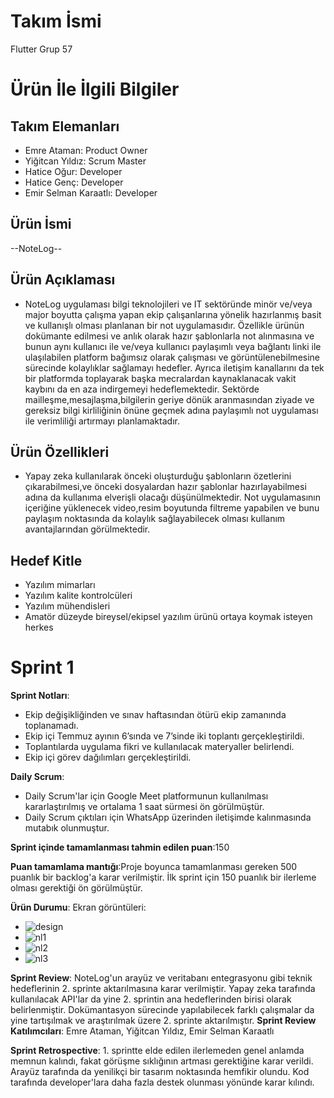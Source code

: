# **Takım İsmi**

Flutter Grup 57

# Ürün İle İlgili Bilgiler

## Takım Elemanları

- Emre Ataman: Product Owner
- Yiğitcan Yıldız: Scrum Master
- Hatice Oğur: Developer
- Hatice Genç: Developer
- Emir Selman Karaatlı: Developer

## Ürün İsmi

--NoteLog--

## Ürün Açıklaması

- NoteLog uygulaması bilgi teknolojileri ve IT  sektöründe minör ve/veya major boyutta çalışma yapan ekip çalışanlarına yönelik hazırlanmış basit ve kullanışlı olması planlanan bir not uygulamasıdır. Özellikle ürünün dokümante edilmesi ve anlık olarak hazır şablonlarla not alınmasına ve bunun  aynı kullanıcı ile ve/veya kullanıcı paylaşımlı veya bağlantı linki ile ulaşılabilen platform bağımsız olarak çalışması ve görüntülenebilmesine sürecinde kolaylıklar sağlamayı hedefler. Ayrıca iletişim kanallarını da tek bir platformda toplayarak başka mecralardan kaynaklanacak vakit kaybını da en aza indirgemeyi hedeflemektedir. Sektörde mailleşme,mesajlaşma,bilgilerin geriye dönük aranmasından ziyade  ve gereksiz bilgi kirliliğinin önüne geçmek adına paylaşımlı not uygulaması ile verimliliği artırmayı planlamaktadır.

## Ürün Özellikleri 

- Yapay zeka kullanılarak önceki oluşturduğu şablonların özetlerini çıkarabilmesi,ve önceki dosyalardan hazır şablonlar hazırlayabilmesi adına da kullanıma elverişli olacağı düşünülmektedir. Not uygulamasının içeriğine yüklenecek video,resim boyutunda filtreme yapabilen ve bunu paylaşım noktasında da kolaylık sağlayabilecek olması kullanım avantajlarından görülmektedir.



## Hedef Kitle

- Yazılım mimarları
- Yazılım kalite kontrolcüleri
- Yazılım mühendisleri
- Amatör düzeyde bireysel/ekipsel yazılım ürünü ortaya koymak isteyen herkes

# Sprint 1
**Sprint Notları**:
- Ekip değişikliğinden ve sınav haftasından ötürü ekip zamanında toplanamadı.
- Ekip içi Temmuz ayının 6’sında ve 7’sinde iki toplantı gerçekleştirildi.
- Toplantılarda uygulama fikri ve kullanılacak materyaller belirlendi. 
- Ekip içi görev dağılımları gerçekleştirildi.
 
**Daily Scrum**:
- Daily Scrum'lar için Google Meet platformunun kullanılması kararlaştırılmış ve ortalama 1 saat sürmesi ön görülmüştür.
- Daily Scrum çıktıları için WhatsApp üzerinden iletişimde kalınmasında mutabık olunmuştur.

**Sprint içinde tamamlanması tahmin edilen puan**:150

**Puan tamamlama mantığı**:Proje boyunca tamamlanması gereken 500 puanlık bir backlog'a karar verilmiştir. İlk sprint için 150 puanlık bir ilerleme olması gerektiği ön görülmüştür.

**Ürün Durumu**: Ekran görüntüleri:
- ![design](https://github.com/SelmanKaraatli/Bootcamp-Grup-57/assets/65602267/7294abad-b62c-42b0-98d8-7015d2fe0aaa)
- ![nl1](https://github.com/SelmanKaraatli/Bootcamp-Grup-57/assets/65602267/1a8e838b-5c9c-4f8b-8693-94b03183ca01)
- ![nl2](https://github.com/SelmanKaraatli/Bootcamp-Grup-57/assets/65602267/ca1d2fc8-a1a4-47da-b1e2-1a5998634c0e)
- ![nl3](https://github.com/SelmanKaraatli/Bootcamp-Grup-57/assets/65602267/44edf0a2-ad91-4314-a55e-aadf193eb194)

**Sprint Review**: NoteLog'un arayüz ve veritabanı entegrasyonu gibi teknik hedeflerinin 2. sprinte aktarılmasına karar verilmiştir. Yapay zeka tarafında kullanılacak API'lar da yine 2. sprintin ana hedeflerinden birisi olarak belirlenmiştir. Dokümantasyon sürecinde yapılabilecek farklı çalışmalar da yine tartışılmak ve araştırılmak üzere 2. sprinte aktarılmıştır.
**Sprint Review Katılımcıları**: Emre Ataman, Yiğitcan Yıldız, Emir Selman Karaatlı

**Sprint Retrospective**: 1. sprintte elde edilen ilerlemeden genel anlamda memnun kalındı, fakat görüşme sıklığının artması gerektiğine karar verildi. Arayüz tarafında da yenilikçi bir tasarım noktasında hemfikir olundu. Kod tarafında developer'lara daha fazla destek olunması yönünde karar kılındı.








